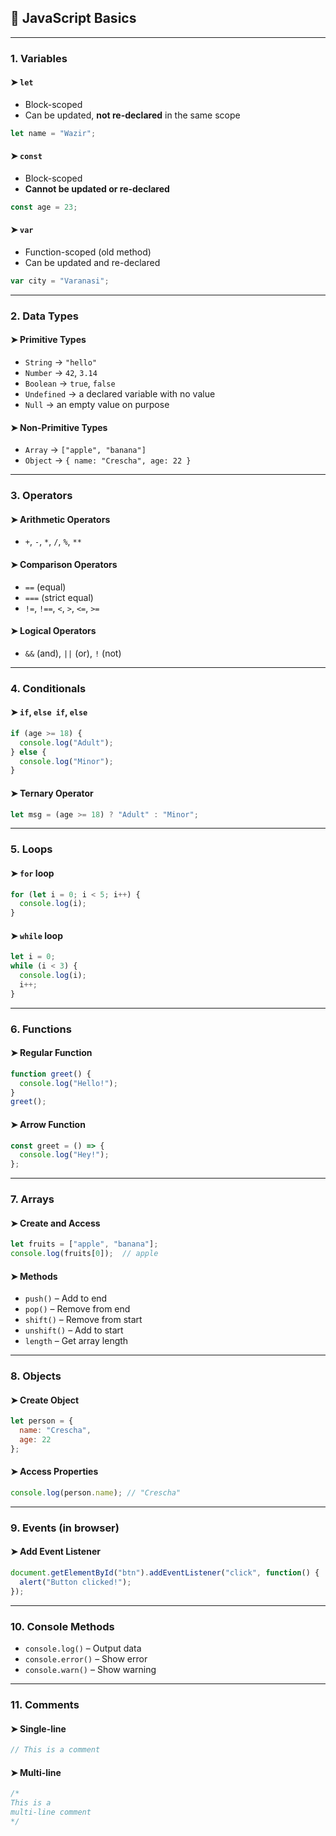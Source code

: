 ## 📘 JavaScript Basics

---

### 1. Variables

#### ➤ `let`

* Block-scoped
* Can be updated, **not re-declared** in the same scope

```js
let name = "Wazir";
```

#### ➤ `const`

* Block-scoped
* **Cannot be updated or re-declared**

```js
const age = 23;
```

#### ➤ `var`

* Function-scoped (old method)
* Can be updated and re-declared

```js
var city = "Varanasi";
```

---

### 2. Data Types

#### ➤ Primitive Types

* `String` → `"hello"`
* `Number` → `42`, `3.14`
* `Boolean` → `true`, `false`
* `Undefined` → a declared variable with no value
* `Null` → an empty value on purpose

#### ➤ Non-Primitive Types

* `Array` → `["apple", "banana"]`
* `Object` → `{ name: "Crescha", age: 22 }`

---

### 3. Operators

#### ➤ Arithmetic Operators

* `+`, `-`, `*`, `/`, `%`, `**`

#### ➤ Comparison Operators

* `==` (equal)
* `===` (strict equal)
* `!=`, `!==`, `<`, `>`, `<=`, `>=`

#### ➤ Logical Operators

* `&&` (and), `||` (or), `!` (not)

---

### 4. Conditionals

#### ➤ `if`, `else if`, `else`

```js
if (age >= 18) {
  console.log("Adult");
} else {
  console.log("Minor");
}
```

#### ➤ Ternary Operator

```js
let msg = (age >= 18) ? "Adult" : "Minor";
```

---

### 5. Loops

#### ➤ `for` loop

```js
for (let i = 0; i < 5; i++) {
  console.log(i);
}
```

#### ➤ `while` loop

```js
let i = 0;
while (i < 3) {
  console.log(i);
  i++;
}
```

---

### 6. Functions

#### ➤ Regular Function

```js
function greet() {
  console.log("Hello!");
}
greet();
```

#### ➤ Arrow Function

```js
const greet = () => {
  console.log("Hey!");
};
```

---

### 7. Arrays

#### ➤ Create and Access

```js
let fruits = ["apple", "banana"];
console.log(fruits[0]);  // apple
```

#### ➤ Methods

* `push()` – Add to end
* `pop()` – Remove from end
* `shift()` – Remove from start
* `unshift()` – Add to start
* `length` – Get array length

---

### 8. Objects

#### ➤ Create Object

```js
let person = {
  name: "Crescha",
  age: 22
};
```

#### ➤ Access Properties

```js
console.log(person.name); // "Crescha"
```

---

### 9. Events (in browser)

#### ➤ Add Event Listener

```js
document.getElementById("btn").addEventListener("click", function() {
  alert("Button clicked!");
});
```

---

### 10. Console Methods

* `console.log()` – Output data
* `console.error()` – Show error
* `console.warn()` – Show warning

---

### 11. Comments

#### ➤ Single-line

```js
// This is a comment
```

#### ➤ Multi-line

```js
/*
This is a 
multi-line comment
*/
```
